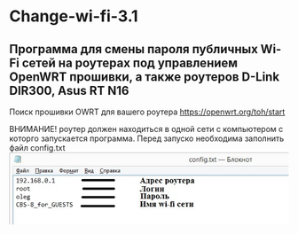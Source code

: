 # Change-wi-fi-3.1
Программа для смены пароля публичных Wi-Fi сетей на роутерах под управлением OpenWRT прошивки, а также роутеров D-Link DIR300, Asus RT N16
---
Поиск прошивки OWRT для вашего роутера <https://openwrt.org/toh/start>


ВНИМАНИЕ! роутер должен находиться в одной сети с компьютером с которго запускается программа.
Перед запуско необходима заполнить файл config.txt
![](https://github.com/PAvel00m/Change-wi-fi-3.1/blob/master/1.png)
